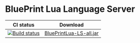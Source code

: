 # BluePrint Lua Language Server

CI status  | Download
---------- | ----------
[![Build status](https://ci.appveyor.com/api/projects/status/djgeh5fq4jhe5xc2?svg=true)](https://ci.appveyor.com/project/BluePrintLua/bluePrintlua-languageserver)|[BluePrintLua-LS-all.jar](https://ci.appveyor.com/project/BluePrintLua/bluePrintlua-languageserver/build/artifacts)
